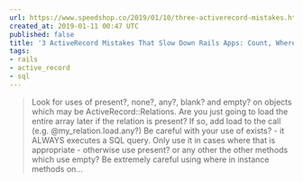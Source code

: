 ```yaml
---
url: https://www.speedshop.co/2019/01/10/three-activerecord-mistakes.html
created_at: 2019-01-11 00:47 UTC
published: false
title: '3 ActiveRecord Mistakes That Slow Down Rails Apps: Count, Where and Present'
tags:
- rails
- active_record
- sql
---
```


<blockquote>Look for uses of present?, none?, any?, blank? and empty? on objects which may be ActiveRecord::Relations. Are you just going to load the entire array later if the relation is present? If so, add load to the call (e.g. @my_relation.load.any?)
Be careful with your use of exists? - it ALWAYS executes a SQL query. Only use it in cases where that is appropriate - otherwise use present? or any other the other methods which use empty?
Be extremely careful using where in instance methods on...
